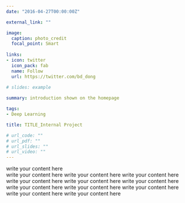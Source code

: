 ```yaml
---
date: "2016-04-27T00:00:00Z"

external_link: ""

image:
  caption: photo_credit
  focal_point: Smart
  
links:
- icon: twitter
  icon_pack: fab
  name: Follow
  url: https://twitter.com/bd_dong
  
# slides: example

summary: introduction shown on the homepage

tags:
- Deep Learning

title: TITLE_Internal Project

# url_code: ""
# url_pdf: ""
# url_slides: ""
# url_video: ""
---
```


write your content here
<br>
write your content here
write your content here
write your content here
write your content here
write your content here
write your content here
write your content here
write your content here
write your content here
write your content here
write your content here



